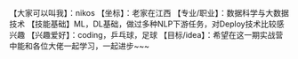 【大家可以叫我】：nikos
【坐标】：老家在江西
【专业/职业】：数据科学与大数据技术
【技能基础】ML，DL基础，做过多种NLP下游任务，对Deploy技术比较感兴趣
【兴趣爱好】：coding，乒乓球，足球
【目标/idea】：希望在这一期实战营中能和各位大佬一起学习，一起进步~~~
